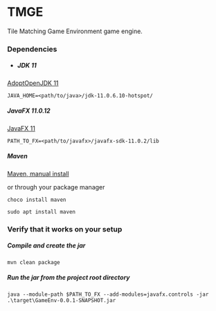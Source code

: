 # TMGE

Tile Matching Game Environment game engine.

### Dependencies

- ##### JDK 11

[AdoptOpenJDK 11](https://adoptopenjdk.net/?variant=openjdk11)

```JAVA_HOME=<path/to/java>/jdk-11.0.6.10-hotspot/```

##### JavaFX 11.0.12

[JavaFX 11](https://gluonhq.com/products/javafx/)

```PATH_TO_FX=<path/to/javafx>/javafx-sdk-11.0.2/lib```

##### Maven

[Maven, manual install](https://maven.apache.org/install.html)

or through your package manager

```choco install maven```

```sudo apt install maven``` 


### Verify that it works on your setup

##### Compile and create the jar	

```mvn clean package```

##### Run the jar from the project root directory

```java --module-path $PATH_TO_FX --add-modules=javafx.controls -jar .\target\GameEnv-0.0.1-SNAPSHOT.jar```
